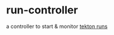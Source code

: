 # run-controller

a controller to start & monitor [tekton runs](https://tekton.dev/docs/pipelines/runs/)


